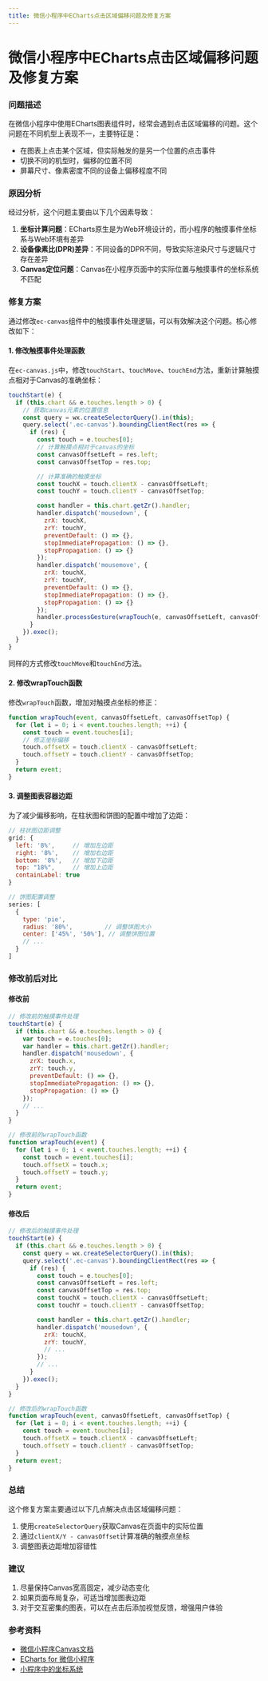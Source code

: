 ```yaml
---
title: 微信小程序中ECharts点击区域偏移问题及修复方案
---
```


# 微信小程序中ECharts点击区域偏移问题及修复方案

### 问题描述

在微信小程序中使用ECharts图表组件时，经常会遇到点击区域偏移的问题。这个问题在不同机型上表现不一，主要特征是：

- 在图表上点击某个区域，但实际触发的是另一个位置的点击事件
- 切换不同的机型时，偏移的位置不同
- 屏幕尺寸、像素密度不同的设备上偏移程度不同

### 原因分析

经过分析，这个问题主要由以下几个因素导致：

1. **坐标计算问题**：ECharts原生是为Web环境设计的，而小程序的触摸事件坐标系与Web环境有差异
2. **设备像素比(DPR)差异**：不同设备的DPR不同，导致实际渲染尺寸与逻辑尺寸存在差异
3. **Canvas定位问题**：Canvas在小程序页面中的实际位置与触摸事件的坐标系统不匹配

### 修复方案

通过修改`ec-canvas`组件中的触摸事件处理逻辑，可以有效解决这个问题。核心修改如下：

#### 1. 修改触摸事件处理函数

在`ec-canvas.js`中，修改`touchStart`、`touchMove`、`touchEnd`方法，重新计算触摸点相对于Canvas的准确坐标：

```javascript
touchStart(e) {
  if (this.chart && e.touches.length > 0) {
    // 获取canvas元素的位置信息
    const query = wx.createSelectorQuery().in(this);
    query.select('.ec-canvas').boundingClientRect(res => {
      if (res) {
        const touch = e.touches[0];
        // 计算触摸点相对于canvas的坐标
        const canvasOffsetLeft = res.left;
        const canvasOffsetTop = res.top;

        // 计算准确的触摸坐标
        const touchX = touch.clientX - canvasOffsetLeft;
        const touchY = touch.clientY - canvasOffsetTop;

        const handler = this.chart.getZr().handler;
        handler.dispatch('mousedown', {
          zrX: touchX,
          zrY: touchY,
          preventDefault: () => {},
          stopImmediatePropagation: () => {},
          stopPropagation: () => {}
        });
        handler.dispatch('mousemove', {
          zrX: touchX,
          zrY: touchY,
          preventDefault: () => {},
          stopImmediatePropagation: () => {},
          stopPropagation: () => {}
        });
        handler.processGesture(wrapTouch(e, canvasOffsetLeft, canvasOffsetTop), 'start');
      }
    }).exec();
  }
}
```

同样的方式修改`touchMove`和`touchEnd`方法。

#### 2. 修改wrapTouch函数

修改`wrapTouch`函数，增加对触摸点坐标的修正：

```javascript
function wrapTouch(event, canvasOffsetLeft, canvasOffsetTop) {
  for (let i = 0; i < event.touches.length; ++i) {
    const touch = event.touches[i];
    // 修正坐标偏移
    touch.offsetX = touch.clientX - canvasOffsetLeft;
    touch.offsetY = touch.clientY - canvasOffsetTop;
  }
  return event;
}
```

#### 3. 调整图表容器边距

为了减少偏移影响，在柱状图和饼图的配置中增加了边距：

```javascript
// 柱状图边距调整
grid: {
  left: '8%',     // 增加左边距
  right: '8%',    // 增加右边距
  bottom: '8%',   // 增加下边距
  top: "18%",     // 增加上边距
  containLabel: true
}

// 饼图配置调整
series: [
  {
    type: 'pie',
    radius: '80%',         // 调整饼图大小
    center: ['45%', '50%'], // 调整饼图位置
    // ...
  }
]
```

### 修改前后对比

#### 修改前

```javascript
// 修改前的触摸事件处理
touchStart(e) {
  if (this.chart && e.touches.length > 0) {
    var touch = e.touches[0];
    var handler = this.chart.getZr().handler;
    handler.dispatch('mousedown', {
      zrX: touch.x,
      zrY: touch.y,
      preventDefault: () => {},
      stopImmediatePropagation: () => {},
      stopPropagation: () => {}
    });
    // ...
  }
}

// 修改前的wrapTouch函数
function wrapTouch(event) {
  for (let i = 0; i < event.touches.length; ++i) {
    const touch = event.touches[i];
    touch.offsetX = touch.x;
    touch.offsetY = touch.y;
  }
  return event;
}
```

#### 修改后

```javascript
// 修改后的触摸事件处理
touchStart(e) {
  if (this.chart && e.touches.length > 0) {
    const query = wx.createSelectorQuery().in(this);
    query.select('.ec-canvas').boundingClientRect(res => {
      if (res) {
        const touch = e.touches[0];
        const canvasOffsetLeft = res.left;
        const canvasOffsetTop = res.top;
        const touchX = touch.clientX - canvasOffsetLeft;
        const touchY = touch.clientY - canvasOffsetTop;

        const handler = this.chart.getZr().handler;
        handler.dispatch('mousedown', {
          zrX: touchX,
          zrY: touchY,
          // ...
        });
        // ...
      }
    }).exec();
  }
}

// 修改后的wrapTouch函数
function wrapTouch(event, canvasOffsetLeft, canvasOffsetTop) {
  for (let i = 0; i < event.touches.length; ++i) {
    const touch = event.touches[i];
    touch.offsetX = touch.clientX - canvasOffsetLeft;
    touch.offsetY = touch.clientY - canvasOffsetTop;
  }
  return event;
}
```

### 总结

这个修复方案主要通过以下几点解决点击区域偏移问题：

1. 使用`createSelectorQuery`获取Canvas在页面中的实际位置
2. 通过`clientX/Y - canvasOffset`计算准确的触摸点坐标
3. 调整图表边距增加容错性

### 建议

1. 尽量保持Canvas宽高固定，减少动态变化
2. 如果页面布局复杂，可适当增加图表边距
3. 对于交互密集的图表，可以在点击后添加视觉反馈，增强用户体验

### 参考资料

- [微信小程序Canvas文档](https://developers.weixin.qq.com/miniprogram/dev/component/canvas.html)
- [ECharts for 微信小程序](https://github.com/ecomfe/echarts-for-weixin)
- [小程序中的坐标系统](https://developers.weixin.qq.com/miniprogram/dev/framework/view/wxss.html)
